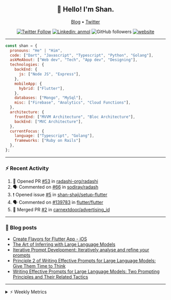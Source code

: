 <h2 align="center">👋 Hello! I'm Shan.</h2>
<p align="center">
  <a href="https://dev.to/shanshaji">Blog</a> •
  <a href="https://twitter.com/intent/follow?screen_name=shan__shaji">Twitter</a>
</p>

<p align="center"><a href="https://twitter.com/intent/follow?screen_name=shan__shaji"><img src="https://img.shields.io/twitter/follow/shan__shaji?style=flat" alt="Twitter Follow"></a>
<a href="https://www.linkedin.com/in/shan-shaji/"><img src="https://img.shields.io/badge/shan-shaji?style=flat-square&amp;logo=Linkedin&amp;logoColor=white&amp;link=https://www.linkedin.com/in/shan-shaji/" alt="Linkedin: anmol"></a>
<img src="https://img.shields.io/github/followers/shan-shaji?label=Follow&amp;style=social" alt="GitHub followers">
<a href="http://shan-shaji.github.io/"><img src="https://img.shields.io/badge/Website-46a2f1.svg?&amp;style=flat-square&amp;logo=Google-Chrome&amp;logoColor=white&amp;link=http://shan-shaji.github.io/" alt="website"></a></p>

<hr>

```javascript
const shan = {
  pronouns: "He" | "Him",
  code: ["Dart", "Javascript", "Typescript", "Python", "Golang"],
  askMeAbout: ["Web dev", "Tech", "App dev", "Designing"],
  technologies: {
    backEnd: {
      js: ["Node JS", "Express"],
    },
    mobileApp: {
      hybrid: ["Flutter"],
    },
    databases: ["Mongo", "MySql"],
    misc: ["Firebase", "Analytics", "Cloud Functions"],
  },
  architecture: {
    frontEnd: ["MVVM Architecture", "Bloc Architecture"],
    backEnd: ["MVC Architecture"],
  },
  currentFocus: {
    language: ["Typescript", "Golang"],
    frameworks: ["Ruby on Rails"]
  },
};
```

---

### ⚡ Recent Activity

<!--START_SECTION:activity-->
1. 💪 Opened PR [#53](https://github.com/radashi-org/radashi/pull/53) in [radashi-org/radashi](https://github.com/radashi-org/radashi)
2. 🗣 Commented on [#66](https://github.com/sodiray/radash/pull/66#issuecomment-2197878796) in [sodiray/radash](https://github.com/sodiray/radash)
3. ❗ Opened issue [#5](https://github.com/shan-shaji/setup-flutter/issues/5) in [shan-shaji/setup-flutter](https://github.com/shan-shaji/setup-flutter)
4. 🗣 Commented on [#139783](https://github.com/flutter/flutter/issues/139783#issuecomment-1908793600) in [flutter/flutter](https://github.com/flutter/flutter)
5. 🎉 Merged PR [#2](https://github.com/carnextdoor/advertising_id/pull/2) in [carnextdoor/advertising_id](https://github.com/carnextdoor/advertising_id)
<!--END_SECTION:activity-->

---

### 📕 Blog posts

<!-- BLOG-POST-LIST:START -->
- [Create Flavors for Flutter App - iOS](https://dev.to/shanshaji/create-flavors-for-flutter-app-ios-fnl)
- [The Art of Inferring with Large Language Models](https://dev.to/arkroot/the-art-of-inferring-with-large-language-models-243m)
- [Iterative Prompt Development: Iteratively analyse and refine your prompts](https://dev.to/arkroot/iterative-prompt-development-iteratively-analyse-and-refine-your-prompts-3ibl)
- [Principle 2 of Writing Effective Prompts for Large Language Models: Give Them Time to Think](https://dev.to/arkroot/principle-2-of-writing-effective-prompts-for-large-language-models-give-them-time-to-think-25j3)
- [Writing Effective Prompts for Large Language Models: Two Prompting Principles and Their Related Tactics](https://dev.to/arkroot/writing-effective-prompts-for-large-language-models-two-prompting-principles-and-their-related-tactics-151a)
<!-- BLOG-POST-LIST:END -->

<hr>
<details>
    <summary>⚡ Weekly Metrics</summary>
    <p>
    
<!--START_SECTION:waka-->
![Code Time](http://img.shields.io/badge/Code%20Time-2%2C834%20hrs%2034%20mins-blue)

![Profile Views](http://img.shields.io/badge/Profile%20Views-0-blue)

**🐱 My GitHub Data** 

> 📦 ? Used in GitHub's Storage 
 > 
> 🏆 526 Contributions in the Year 2024
 > 
> 💼 Opted to Hire
 > 
> 📜 106 Public Repositories 
 > 
> 🔑 0 Private Repositories 
 > 
**I'm an Early 🐤** 

```text
🌞 Morning                11763 commits       █████░░░░░░░░░░░░░░░░░░░░   19.06 % 
🌆 Daytime                20233 commits       ████████░░░░░░░░░░░░░░░░░   32.79 % 
🌃 Evening                22130 commits       █████████░░░░░░░░░░░░░░░░   35.87 % 
🌙 Night                  7574 commits        ███░░░░░░░░░░░░░░░░░░░░░░   12.28 % 
```
📅 **I'm Most Productive on Friday** 

```text
Monday                   11554 commits       █████░░░░░░░░░░░░░░░░░░░░   18.73 % 
Tuesday                  10948 commits       ████░░░░░░░░░░░░░░░░░░░░░   17.74 % 
Wednesday                8319 commits        ███░░░░░░░░░░░░░░░░░░░░░░   13.48 % 
Thursday                 10894 commits       ████░░░░░░░░░░░░░░░░░░░░░   17.66 % 
Friday                   11778 commits       █████░░░░░░░░░░░░░░░░░░░░   19.09 % 
Saturday                 4256 commits        ██░░░░░░░░░░░░░░░░░░░░░░░   06.90 % 
Sunday                   3951 commits        ██░░░░░░░░░░░░░░░░░░░░░░░   06.40 % 
```


📊 **This Week I Spent My Time On** 

```text
🕑︎ Time Zone: Asia/Kolkata

💬 Programming Languages: 
ERB                      3 hrs 49 mins       ████████████░░░░░░░░░░░░░   49.11 % 
Ruby                     1 hr 35 mins        █████░░░░░░░░░░░░░░░░░░░░   20.47 % 
JavaScript               1 hr 30 mins        █████░░░░░░░░░░░░░░░░░░░░   19.33 % 
JSON                     35 mins             ██░░░░░░░░░░░░░░░░░░░░░░░   07.55 % 
Other                    10 mins             █░░░░░░░░░░░░░░░░░░░░░░░░   02.31 % 

🔥 Editors: 
VS Code                  7 hrs 47 mins       █████████████████████████   100.00 % 

🐱‍💻 Projects: 
turbo                    4 hrs 32 mins       ███████████████░░░░░░░░░░   58.15 % 
ruby-blog                1 hr 31 mins        █████░░░░░░░░░░░░░░░░░░░░   19.59 % 
arkroot-website          1 hr 14 mins        ████░░░░░░░░░░░░░░░░░░░░░   15.94 % 
bitrise-archived-builds-c29 mins             ██░░░░░░░░░░░░░░░░░░░░░░░   06.31 % 

💻 Operating System: 
Mac                      7 hrs 47 mins       █████████████████████████   100.00 % 
```

**I Mostly Code in Dart** 

```text
Dart                     43 repos            ██████████░░░░░░░░░░░░░░░   38.39 % 
C++                      5 repos             █░░░░░░░░░░░░░░░░░░░░░░░░   04.46 % 
Python                   5 repos             █░░░░░░░░░░░░░░░░░░░░░░░░   04.46 % 
Dockerfile               1 repo              ░░░░░░░░░░░░░░░░░░░░░░░░░   00.89 % 
Swift                    1 repo              ░░░░░░░░░░░░░░░░░░░░░░░░░   00.89 % 
```




 Last Updated on 11/07/2024 18:55:20 UTC
<!--END_SECTION:waka-->

</p>
 </details>

